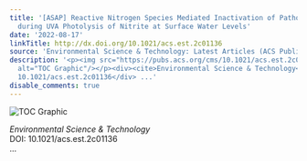 ```yaml
---
title: '[ASAP] Reactive Nitrogen Species Mediated Inactivation of Pathogenic Microorganisms
  during UVA Photolysis of Nitrite at Surface Water Levels'
date: '2022-08-17'
linkTitle: http://dx.doi.org/10.1021/acs.est.2c01136
source: 'Environmental Science & Technology: Latest Articles (ACS Publications)'
description: '<p><img src="https://pubs.acs.org/cms/10.1021/acs.est.2c01136/asset/images/medium/es2c01136_0007.gif"
  alt="TOC Graphic"/></p><div><cite>Environmental Science & Technology</cite></div><div>DOI:
  10.1021/acs.est.2c01136</div> ...'
disable_comments: true
---
```

<p><img src="https://pubs.acs.org/cms/10.1021/acs.est.2c01136/asset/images/medium/es2c01136_0007.gif" alt="TOC Graphic"/></p><div><cite>Environmental Science & Technology</cite></div><div>DOI: 10.1021/acs.est.2c01136</div> ...